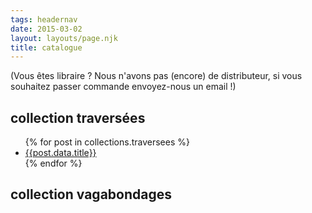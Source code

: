 ```yaml
---
tags: headernav
date: 2015-03-02
layout: layouts/page.njk
title: catalogue
---
```

(Vous êtes libraire ? Nous n'avons pas (encore) de distributeur, si vous souhaitez passer commande envoyez-nous un email !)

## collection traversées
<ul>
  {% for post in collections.traversees %}
  <li><a href="{{post.url}}">{{post.data.title}}</a></li>
  {% endfor %}
</ul>

## collection vagabondages